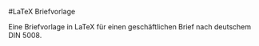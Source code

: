 #LaTeX Briefvorlage

Eine Briefvorlage in LaTeX für einen geschäftlichen Brief nach deutschem DIN 5008.

